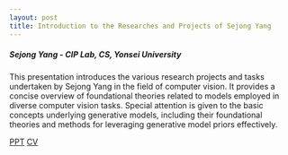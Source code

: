 ```yaml
---
layout: post
title: Introduction to the Researches and Projects of Sejong Yang
---
```


<h5>
    Sejong Yang - CIP Lab, CS, Yonsei University
</h5>

This presentation introduces the various research projects and tasks undertaken by Sejong Yang in the field of computer vision. It provides a concise overview of foundational theories related to models employed in diverse computer vision tasks. Special attention is given to the basic concepts underlying generative models, including their foundational theories and methods for leveraging generative model priors effectively.

[PPT](https://docs.google.com/presentation/d/1oj2moQOlQYmP-1VtwlRZT3u7E2z_RgZY6xpygBnIEbk/edit?usp=share_link)
[CV](https://yangspace.co.kr/)
